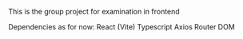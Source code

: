 This is the group project for examination in frontend


Dependencies as for now:
React (Vite)
Typescript 
Axios
Router DOM
